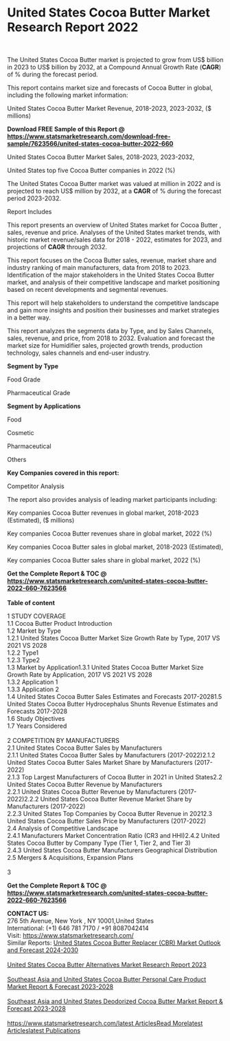 <h1>United States Cocoa Butter Market Research Report 2022</h1><br/><p>The United States Cocoa Butter market is projected to grow from US$ billion in 2023 to US$ billion by 2032, at a Compound Annual Growth Rate (<strong>CAGR</strong>) of % during the forecast period.</p><p>This report contains market size and forecasts of Cocoa Butter in global, including the following market information:</p><p>United States Cocoa Butter Market Revenue, 2018-2023, 2023-2032, ($ millions)</p><p><strong>Download FREE Sample of this Report @ <a href="https://www.statsmarketresearch.com/download-free-sample/7623566/united-states-cocoa-butter-2022-660">https://www.statsmarketresearch.com/download-free-sample/7623566/united-states-cocoa-butter-2022-660</a></strong></p><p>United States Cocoa Butter Market Sales, 2018-2023, 2023-2032,</p><p>United States top five Cocoa Butter companies in 2022 (%)</p><p>The United States Cocoa Butter market was valued at million in 2022 and is projected to reach US$ million by 2032, at a <strong>CAGR</strong> of % during the forecast period 2023-2032.</p><p>Report Includes</p><p>This report presents an overview of United States market for Cocoa Butter , sales, revenue and price. Analyses of the United States market trends, with historic market revenue/sales data for 2018 - 2022, estimates for 2023, and projections of <strong>CAGR</strong> through 2032.</p><p>This report focuses on the Cocoa Butter sales, revenue, market share and industry ranking of main manufacturers, data from 2018 to 2023. Identification of the major stakeholders in the United States Cocoa Butter market, and analysis of their competitive landscape and market positioning based on recent developments and segmental revenues.</p><p>This report will help stakeholders to understand the competitive landscape and gain more insights and position their businesses and market strategies in a better way.</p><p>This report analyzes the segments data by Type, and by Sales Channels, sales, revenue, and price, from 2018 to 2032. Evaluation and forecast the market size for Humidifier sales, projected growth trends, production technology, sales channels and end-user industry.</p><p><strong>Segment by Type</strong></p><p>Food Grade</p><p>Pharmaceutical Grade</p><p><strong> Segment <strong><strong>by Applications</strong></strong></strong></p><p>Food</p><p>Cosmetic</p><p>Pharmaceutical</p><p>Others</p><p><strong>Key Companies covered in this report:</strong></p><p>Competitor Analysis</p><p>The report also provides analysis of leading market participants including:</p><p>Key companies Cocoa Butter revenues in global market, 2018-2023 (Estimated), ($ millions)</p><p>Key companies Cocoa Butter revenues share in global market, 2022 (%)</p><p>Key companies Cocoa Butter sales in global market, 2018-2023 (Estimated),</p><p>Key companies Cocoa Butter sales share in global market, 2022 (%)</p><div><b>Get the Complete Report & TOC @ <a href="https://www.statsmarketresearch.com/united-states-cocoa-butter-2022-660-7623566">https://www.statsmarketresearch.com/united-states-cocoa-butter-2022-660-7623566</a></b></div><br><b>Table of content</b><p>1 STUDY COVERAGE<br />1.1 Cocoa Butter Product Introduction<br />1.2 Market by Type<br />1.2.1 United States Cocoa Butter Market Size Growth Rate by Type, 2017 VS 2021 VS 2028<br />1.2.2 Type1<br />1.2.3 Type2<br />1.3 Market by Application1.3.1 United States Cocoa Butter Market Size Growth Rate by Application, 2017 VS 2021 VS 2028<br />1.3.2 Application 1<br />1.3.3 Application 2<br />1.4 United States Cocoa Butter Sales Estimates and Forecasts 2017-20281.5 United States Cocoa Butter Hydrocephalus Shunts Revenue Estimates and Forecasts 2017-2028<br />1.6 Study Objectives<br />1.7 Years Considered<br /><br />2 COMPETITION BY MANUFACTURERS<br />2.1 United States Cocoa Butter Sales by Manufacturers<br />2.1.1 United States Cocoa Butter Sales by Manufacturers (2017-2022)2.1.2 United States Cocoa Butter Sales Market Share by Manufacturers (2017-2022)<br />2.1.3 Top Largest Manufacturers of Cocoa Butter in 2021 in United States2.2 United States Cocoa Butter Revenue by Manufacturers<br />2.2.1 United States Cocoa Butter Revenue by Manufacturers (2017-2022)2.2.2 United States Cocoa Butter Revenue Market Share by Manufacturers (2017-2022)<br />2.2.3 United States Top Companies by Cocoa Butter Revenue in 20212.3 United States Cocoa Butter Sales Price by Manufacturers (2017-2022)<br />2.4 Analysis of Competitive Landscape<br />2.4.1 Manufacturers Market Concentration Ratio (CR3 and HHI)2.4.2 United States Cocoa Butter by Company Type (Tier 1, Tier 2, and Tier 3)<br />2.4.3 United States Cocoa Butter Manufacturers Geographical Distribution<br />2.5 Mergers & Acquisitions, Expansion Plans<br /><br />3 <br><div><b>Get the Complete Report & TOC @ <a href="https://www.statsmarketresearch.com/united-states-cocoa-butter-2022-660-7623566">https://www.statsmarketresearch.com/united-states-cocoa-butter-2022-660-7623566</a></b></div></p> <b>CONTACT US:</b><br>276 5th Avenue, New York , NY 10001,United States<br>International: (+1) 646 781 7170 / +91 8087042414<br>Visit: <a href="https://www.statsmarketresearch.com/">https://www.statsmarketresearch.com/</a><br>Similar Reports: <a href="https://www.statsmarketresearch.com/united-states-cocoa-butter-2022-660-7623566">United States Cocoa Butter Replacer (CBR) Market Outlook and Forecast 2024-2030</a><br/><br/><a href="https://www.statsmarketresearch.com/united-states-cocoa-butter-2022-660-7623566">United States Cocoa Butter Alternatives Market Research Report 2023</a><br/><br/><a href="https://www.statsmarketresearch.com/united-states-cocoa-butter-2022-660-7623566">Southeast Asia and United States Cocoa Butter Personal Care Product Market Report & Forecast 2023-2028</a><br/><br/><a href="https://www.statsmarketresearch.com/united-states-cocoa-butter-2022-660-7623566">Southeast Asia and United States Deodorized Cocoa Butter Market Report & Forecast 2023-2028</a><br/><br/><a href="https://gyeongbokgung.com">https://www.statsmarketresearch.com/</a><a href="https://hallyeomaritime.com">latest Articles</a><a href="https://jingwansa.com">Read More</a><a href=https://nguoiviet.jp/">latest Articles</a><a href="https://www.intelmarketresearch.com/">latest Publications</a>